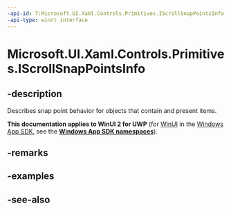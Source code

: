 ```yaml
---
-api-id: T:Microsoft.UI.Xaml.Controls.Primitives.IScrollSnapPointsInfo
-api-type: winrt interface
---
```


<!-- Interface syntax.
public interface IScrollSnapPointsInfo : 
-->

# Microsoft.UI.Xaml.Controls.Primitives.IScrollSnapPointsInfo

## -description
Describes snap point behavior for objects that contain and present items.

**This documentation applies to WinUI 2 for UWP** (for [WinUI](/windows/apps/winui/winui3/) in the [Windows App SDK](/windows/apps/windows-app-sdk/), see the **[Windows App SDK namespaces](/windows/windows-app-sdk/api/winrt/)**).

## -remarks

## -examples

## -see-also
